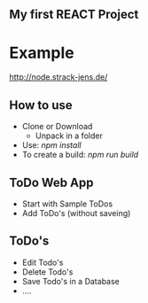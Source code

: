 ## My first REACT Project

Example
=========
http://node.strack-jens.de/ 

## How to use
- Clone or Download
   - Unpack in a folder
- Use: *npm install*
- To create a build: *npm run build*

## ToDo Web App

- Start with Sample ToDos
- Add ToDo's (without saveing)


## ToDo's
- Edit Todo's
- Delete Todo's
- Save Todo's in a Database
- ....
